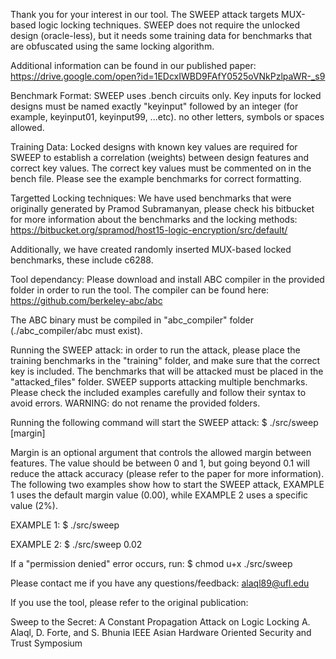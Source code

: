 Thank you for your interest in our tool. The SWEEP attack targets MUX-based logic locking techniques. SWEEP does not require the unlocked design (oracle-less), but it needs some training data for benchmarks that are obfuscated using the same locking algorithm. 

Additional information can be found in our published paper:
https://drive.google.com/open?id=1EDcxIWBD9FAfY0525oVNkPzlpaWR-_s9

Benchmark Format:
SWEEP uses .bench circuits only. Key inputs for locked designs must be named exactly "keyinput" followed by an integer (for example, keyinput01, keyinput99, ...etc). no other letters, symbols or spaces allowed.

Training Data:
Locked designs with known key values are required for SWEEP to establish a correlation (weights) between design features and correct key values. The correct key values must be commented on in the bench file. Please see the example benchmarks for correct formatting. 

Targetted Locking techniques:
We have used benchmarks that were originally generated by Pramod Subramanyan, please check his bitbucket for more information about the benchmarks and the locking methods:
https://bitbucket.org/spramod/host15-logic-encryption/src/default/

Additionally, we have created randomly inserted MUX-based locked benchmarks, these include c6288.

Tool dependancy:
Please download and install ABC compiler in the provided folder in order to run the tool. The compiler can be found here: 
https://github.com/berkeley-abc/abc

The ABC binary must be compiled in "abc_compiler" folder (./abc_compiler/abc must exist).

Running the SWEEP attack:
in order to run the attack, please place the training benchmarks in the "training" folder, and make sure that the correct key is included. The benchmarks that will be attacked must be placed in the "attacked_files" folder. SWEEP supports attacking multiple benchmarks. Please check the included examples carefully and follow their syntax to avoid errors.
WARNING: do not rename the provided folders.

Running the following command will start the SWEEP attack:
$ ./src/sweep [margin]

Margin is an optional argument that controls the allowed margin between features. The value should be between 0 and 1, but going beyond 0.1 will reduce the attack accuracy (please refer to the paper for more information). The following two examples show how to start the SWEEP attack, EXAMPLE 1 uses the default margin value (0.00), while EXAMPLE 2 uses a specific value (2%).

EXAMPLE 1: $ ./src/sweep

EXAMPLE 2: $ ./src/sweep 0.02

If a "permission denied" error occurs, run:
$ chmod u+x ./src/sweep

Please contact me if you have any questions/feedback: alaql89@ufl.edu

If you use the tool, please refer to the original publication: 

Sweep to the Secret: A Constant Propagation Attack on Logic Locking
A. Alaql, D. Forte, and S. Bhunia
IEEE Asian Hardware Oriented Security and Trust Symposium
